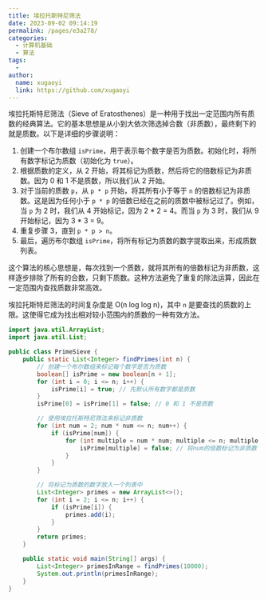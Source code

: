 ```yaml
---
title: 埃拉托斯特尼筛法
date: 2023-09-02 09:14:19
permalink: /pages/e3a278/
categories:
  - 计算机基础
  - 算法
tags:
  - 
author: 
  name: xugaoyi
  link: https://github.com/xugaoyi
---
```

埃拉托斯特尼筛法（Sieve of Eratosthenes）是一种用于找出一定范围内所有质数的经典算法。它的基本思想是从小到大依次筛选掉合数（非质数），最终剩下的就是质数。以下是详细的步骤说明：

1. 创建一个布尔数组 `isPrime`，用于表示每个数字是否为质数。初始化时，将所有数字标记为质数（初始化为 `true`）。
2. 根据质数的定义，从 2 开始，将其标记为质数，然后将它的倍数标记为非质数。因为 0 和 1 不是质数，所以我们从 2 开始。
3. 对于当前的质数 `p`，从 `p * p` 开始，将其所有小于等于 `n` 的倍数标记为非质数。这是因为任何小于 `p * p` 的倍数已经在之前的质数中被标记过了。例如，当 `p` 为 2 时，我们从 4 开始标记，因为 2 * 2 = 4。而当 `p` 为 3 时，我们从 9 开始标记，因为 3 * 3 = 9。
4. 重复步骤 3，直到 `p * p > n`。
5. 最后，遍历布尔数组 `isPrime`，将所有标记为质数的数字提取出来，形成质数列表。

这个算法的核心思想是，每次找到一个质数，就将其所有的倍数标记为非质数，这样逐步排除了所有的合数，只剩下质数。这种方法避免了重复的除法运算，因此在一定范围内查找质数非常高效。

埃拉托斯特尼筛法的时间复杂度是 O(n log log n)，其中 `n` 是要查找的质数的上限。这使得它成为找出相对较小范围内的质数的一种有效方法。

```java
import java.util.ArrayList;
import java.util.List;

public class PrimeSieve {
    public static List<Integer> findPrimes(int n) {
        // 创建一个布尔数组来标记每个数字是否为质数
        boolean[] isPrime = new boolean[n + 1];
        for (int i = 0; i <= n; i++) {
            isPrime[i] = true; // 先默认所有数字都是质数
        }
        isPrime[0] = isPrime[1] = false; // 0 和 1 不是质数

        // 使用埃拉托斯特尼筛法来标记非质数
        for (int num = 2; num * num <= n; num++) {
            if (isPrime[num]) {
                for (int multiple = num * num; multiple <= n; multiple += num) {
                    isPrime[multiple] = false; // 将num的倍数标记为非质数
                }
            }
        }

        // 将标记为质数的数字放入一个列表中
        List<Integer> primes = new ArrayList<>();
        for (int i = 2; i <= n; i++) {
            if (isPrime[i]) {
                primes.add(i);
            }
        }
        return primes;
    }

    public static void main(String[] args) {
        List<Integer> primesInRange = findPrimes(10000);
        System.out.println(primesInRange);
    }
}

```

